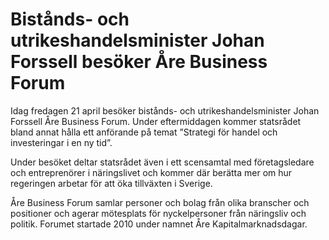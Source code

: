 # Bistånds- och utrikeshandelsminister Johan Forssell besöker Åre Business Forum

Idag fredagen 21 april besöker bistånds- och utrikeshandelsminister Johan Forssell Åre Business Forum. Under eftermiddagen kommer statsrådet bland annat hålla ett anförande på temat ”Strategi för handel och investeringar i en ny tid”.

Under besöket deltar statsrådet även i ett scensamtal med företagsledare och entreprenörer i näringslivet och kommer där berätta mer om hur regeringen arbetar för att öka tillväxten i Sverige.

Åre Business Forum samlar personer och bolag från olika branscher och positioner och agerar mötesplats för nyckelpersoner från näringsliv och politik. Forumet startade 2010 under namnet Åre Kapitalmarknadsdagar.
